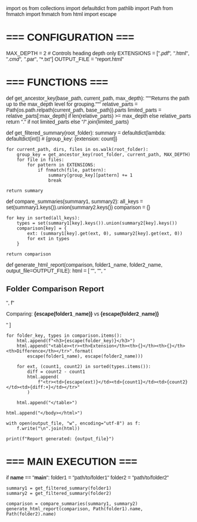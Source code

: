 import os
from collections import defaultdict
from pathlib import Path
from fnmatch import fnmatch
from html import escape

# === CONFIGURATION ===
MAX_DEPTH = 2  # Controls heading depth only
EXTENSIONS = ["*.pdf", "*.html", "*.cmd", "*.par", "*.txt"]
OUTPUT_FILE = "report.html"

# === FUNCTIONS ===

def get_ancestor_key(base_path, current_path, max_depth):
    """Returns the path up to the max_depth level for grouping."""
    relative_parts = Path(os.path.relpath(current_path, base_path)).parts
    limited_parts = relative_parts[:max_depth] if len(relative_parts) >= max_depth else relative_parts
    return "." if not limited_parts else "/".join(limited_parts)

def get_filtered_summary(root_folder):
    summary = defaultdict(lambda: defaultdict(int))  # {group_key: {extension: count}}

    for current_path, dirs, files in os.walk(root_folder):
        group_key = get_ancestor_key(root_folder, current_path, MAX_DEPTH)
        for file in files:
            for pattern in EXTENSIONS:
                if fnmatch(file, pattern):
                    summary[group_key][pattern] += 1
                    break

    return summary

def compare_summaries(summary1, summary2):
    all_keys = set(summary1.keys()).union(summary2.keys())
    comparison = {}

    for key in sorted(all_keys):
        types = set(summary1[key].keys()).union(summary2[key].keys())
        comparison[key] = {
            ext: (summary1[key].get(ext, 0), summary2[key].get(ext, 0))
            for ext in types
        }

    return comparison

def generate_html_report(comparison, folder1_name, folder2_name, output_file=OUTPUT_FILE):
    html = [
        "<html><head><title>Folder Comparison Report</title>",
        "<style>body{font-family:sans-serif}h3{margin-top:1.5em}table{border-collapse:collapse}td,th{border:1px solid #ccc;padding:6px}</style>",
        "</head><body><h2>Folder Comparison Report</h2>",
        f"<p>Comparing: <b>{escape(folder1_name)}</b> vs <b>{escape(folder2_name)}</b></p>"
    ]

    for folder_key, types in comparison.items():
        html.append(f"<h3>{escape(folder_key)}</h3>")
        html.append("<table><tr><th>Extension</th><th>{}</th><th>{}</th><th>Difference</th></tr>".format(
            escape(folder1_name), escape(folder2_name)))

        for ext, (count1, count2) in sorted(types.items()):
            diff = count2 - count1
            html.append(
                f"<tr><td>{escape(ext)}</td><td>{count1}</td><td>{count2}</td><td>{diff:+}</td></tr>"
            )

        html.append("</table>")

    html.append("</body></html>")

    with open(output_file, "w", encoding="utf-8") as f:
        f.write("\n".join(html))

    print(f"Report generated: {output_file}")

# === MAIN EXECUTION ===

if __name__ == "__main__":
    folder1 = "path/to/folder1"
    folder2 = "path/to/folder2"

    summary1 = get_filtered_summary(folder1)
    summary2 = get_filtered_summary(folder2)

    comparison = compare_summaries(summary1, summary2)
    generate_html_report(comparison, Path(folder1).name, Path(folder2).name)
